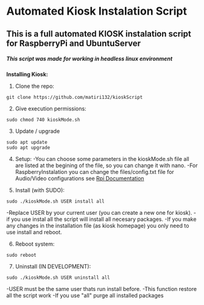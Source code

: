 # Automated Kiosk Instalation Script
## This is a full automated KIOSK instalation script for RaspberryPi and UbuntuServer
##### This script was made for working in headless linux environment

**Installing Kiosk:**
1. Clone the repo:
```
git clone https://github.com/matiri132/kioskScript
```
2. Give execution permissions:
```
sudo chmod 740 kioskMode.sh
```
3. Update / upgrade
```
sudo apt update
sudo apt upgrade
```
4. Setup:
-You can choose some parameters in the kioskMode.sh file all are listed at the begining of the file, so you can change it with nano.
-For RaspberryInstalation you can change the files/config.txt file for Audio/Video configurations see [Rpi Documentation](https://www.raspberrypi.org/documentation/configuration/config-txt/)

5. Install (with SUDO):
```
sudo ./kioskMode.sh USER install all
```
-Replace USER by your current user (you can create a new one for kiosk).
-if you use instal all the script will install all necesary packages.
-If you make any changes in the installation file (as kiosk homepage) you only need to use install and reboot.

6. Reboot system:
```
sudo reboot
```


7. Uninstall (IN DEVELOPMENT):
```
sudo ./kioskMode.sh USER uninstall all
```
-USER must be the same user thats run install before.
-This function restore all the script work
-If you use "all" purge all installed packages

